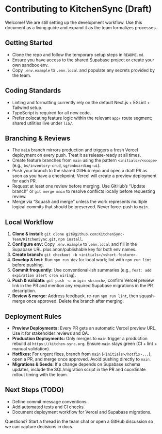 # Contributing to KitchenSync (Draft)

Welcome! We are still setting up the development workflow. Use this document as a living guide and expand it as the team formalizes processes.

## Getting Started

- Clone the repo and follow the temporary setup steps in `README.md`.
- Ensure you have access to the shared Supabase project or create your own sandbox env.
- Copy `.env.example` to `.env.local` and populate any secrets provided by the team.

## Coding Standards

- Linting and formatting currently rely on the default Next.js + ESLint + Tailwind setup.
- TypeScript is required for all new code.
- Prefer colocating feature logic within the relevant `app/` route segment; shared utilities live under `lib/`.

## Branching & Reviews

- The `main` branch mirrors production and triggers a fresh Vercel deployment on every push. Treat it as release-ready at all times.
- Create feature branches from `main` using the pattern `<initials>/<scope>` (e.g., `bs/inventory-crud`, `sg/onboarding-ui`).
- Push your branch to the shared GitHub repo and open a draft PR as soon as you have a checkpoint; Vercel will create a preview deployment for each PR.
- Request at least one review before merging. Use GitHub’s “Update branch” or `git merge main` to resolve conflicts locally before requesting review.
- Merge via “Squash and merge” unless the work represents multiple logical commits that should be preserved. Never force-push to `main`.

## Local Workflow

1. **Clone & install:** `git clone git@github.com:KitchenSync-Team/KitchenSync.git`, `npm install`.
2. **Configure env:** Copy `.env.example` to `.env.local` and fill in the Supabase URL plus anon/publishable key for both env names.
3. **Create branch:** `git checkout -b <initials>/<short-feature>`.
4. **Develop & test:** Run `npm run dev` for local work; lint with `npm run lint` before pushing.
5. **Commit frequently:** Use conventional-ish summaries (e.g., `feat: add expiration alert cron wiring`).
6. **Push & validate:** `git push -u origin <branch>`; confirm Vercel preview link in the PR and mention any required Supabase migrations in the PR description.
7. **Review & merge:** Address feedback, re-run `npm run lint`, then squash-merge once approved. Delete the branch after merging.

## Deployment Rules

- **Preview Deployments:** Every PR gets an automatic Vercel preview URL. Use it for stakeholder reviews and QA.
- **Production Deployments:** Only merges to `main` trigger a production rebuild at `https://kitchen-sync.org`. Ensure `main` stays green (CI + lint + manual validation).
- **Hotfixes:** For urgent fixes, branch from `main` (`<initials>/hotfix-...`), open a PR, and merge once approved. Avoid pushing directly to `main`.
- **Migrations & Seeds:** If a change depends on Supabase schema updates, include the SQL/migration script in the PR and coordinate rollout timing with the team.

## Next Steps (TODO)

- Define commit message conventions.
- Add automated tests and CI checks.
- Document deployment workflow for Vercel and Supabase migrations.

Questions? Start a thread in the team chat or open a GitHub discussion so we can capture decisions in docs.
